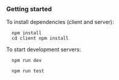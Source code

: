 ### Getting started

To install dependencies (client and server):
```
  npm install
  cd client npm install
```
To start development servers:
```
  npm run dev

  npm run test
```

